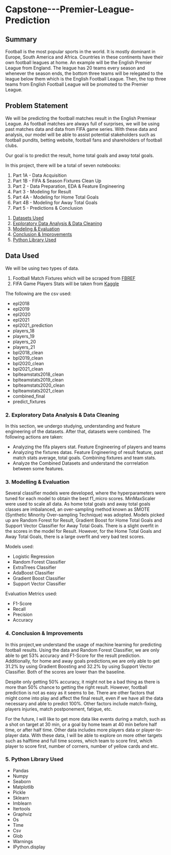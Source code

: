 # Capstone---Premier-League-Prediction

## Summary
Football is the most popular sports in the world. It is mostly dominant in Europe, South America and Africa. Countries in these continents have their own football leagues at home. An example will be the English Premier League from England. The league has 20 teams every season and whenever the season ends, the bottom three teams will be relegated to the league below them which is the English Football League. Then, the top three teams from English Football League will be promoted to the Premier League. 

## Problem Statement

We will be predicting the football matches result in the English Premiear League. As football matches are always full of surprises, we will be using past matches data and data from FIFA game series. With these data and analysis, our model will be able to assist potential stakeholders such as football pundits, betting website, football fans and shareholders of football clubs. 

Our goal is to predict the result, home total goals and away total goals.

In this project, there will be a total of seven notebooks:
1) Part 1A - Data Acquisition
2) Part 1B - FIFA & Season Fixtures Clean Up
3) Part 2 - Data Preparation, EDA & Feature Engineering
4) Part 3 - Modeling for Result
5) Part 4A - Modeling for Home Total Goals
6) Part 4B - Modeling for Away Total Goals
7) Part 5 - Predictions & Conclusion

1. [Datasets Used](#1-Datasets-Used)
2. [Exploratory Data Analysis & Data Cleaning](#2-Exploratory-Data-Analysis-&-Data-Cleaning)
3. [Modeling & Evaluation](#3-Modeling-&-Evaluation)
4. [Conclusion & Improvements](#4-Conclusion-&-Improvements)
5. [Python Library Used](#5-Python-Library-Used)

## Data Used
We will be using two types of data. 
1) Football Match Fixtures which will be scraped from [FBREF](https://fbref.com/en/comps/9/schedule/Premier-League-Scores-and-Fixtures)
2) FIFA Game Players Stats will be taken from [Kaggle](https://www.kaggle.com/stefanoleone992/fifa-21-complete-player-dataset)

The following are the csv used:
- epl2018
- epl2019
- epl2020
- epl2021
- epl2021_prediction
- players_18
- players_19
- players_20
- players_21
- bpl2018_clean
- bpl2019_clean
- bpl2020_clean
- bpl2021_clean
- bplteamstats2018_clean
- bplteamstats2019_clean
- bplteamstats2020_clean
- bplteamstats2021_clean
- combined_final
- predict_fixtures

### 2. Exploratory Data Analysis & Data Cleaning
In this section, we undergo studying, understanding and feature engineering of the datasets. After that, datasets were combined. The following actions are taken:
- Analyzing the fifa players stat. Feature Engineering of players and teams
- Analyzing the fixtures datas. Feature Engineering of result feature, past match stats average, total goals. Combining fixtures and team stats.
- Analyze the Combined Datasets and understand the corrrelation between some features.

### 3. Modelling & Evaluation
Several classifier models were developed, where the hyperparameters were tuned for each model to obtain the best f1_micro scores. MinMaxScaler were used to scale all data. As home total goals and away total goals classes are imbalanced, an over-sampling method known as SMOTE (Synthetic Minority Over-sampling Technique) was adopted. Models picked up are Random Forest for Result, Gradient Boost for Home Total Goals and Support Vector Classifier for Away Total Goals. There is a slight overfit in the scores in the model for Result. However, for the Home Total Goals and Away Total Goals, there is a large overfit and very bad test scores.

Models used:
- Logistic Regression
- Random Forest Classifier
- ExtraTrees Classifier
- AdaBoost Classifier
- Gradient Boost Classifier
- Support Vector Classifier

Evaluation Metrics used:
- F1-Score
- Recall
- Precision
- Accuracy

### 4. Conclusion & Improvements
In this project,we understand the usage of machine learning for predicting football results.  Using the data and Random Forest Classifier, we are only able to get 53% accuracy and F1-Score for the result prediction. Additionally, for home and away goals predictions,we are only able to get 31.2% by using Gradient Boosting and 32.2% by using Support Vector Classifier. Both of the scores are lower than the baseline.

Despite only getting 50% accuracy, it might not be a bad thing as there is more than 50% chance to getting the right result. However, football prediction is not as easy as it seems to be. There are other factors that might come into play and affect the final result, even if we have all the data necessary and able to predict 100%. Other factors include match-fixing, players injuries, match postponement, fatigue, etc.

For the future, I will like to get more data like events during a match, such as a shot on target at 30 min, or a goal by home team at 40 min before half time, or after half time. Other data includes more players data or player-to-player data. With these data, I will be able to explore on more other targets such as halftime and full time scores, which team to score first, which player to score first, number of corners, number of yellow cards and etc.

### 5. Python Library Used
- Pandas
- Numpy
- Seaborn
- Matplotlib
- Pickle
- Sklearn
- Imblearn
- Itertools
- Graphviz
- Os
- Time
- Csv
- Glob
- Warnings
- IPython.display
